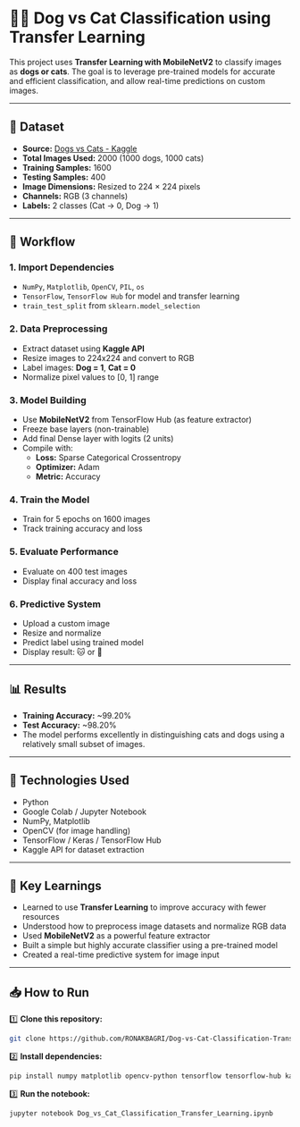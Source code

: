 # 🐶🐱 Dog vs Cat Classification using Transfer Learning

This project uses **Transfer Learning with MobileNetV2** to classify images as **dogs or cats**. The goal is to leverage pre-trained models for accurate and efficient classification, and allow real-time predictions on custom images.

---

## 📂 Dataset

- **Source:** [Dogs vs Cats - Kaggle](https://www.kaggle.com/competitions/dogs-vs-cats/)
- **Total Images Used:** 2000 (1000 dogs, 1000 cats)
- **Training Samples:** 1600  
- **Testing Samples:** 400  
- **Image Dimensions:** Resized to 224 × 224 pixels  
- **Channels:** RGB (3 channels)  
- **Labels:** 2 classes (Cat → 0, Dog → 1)

---

## 🚀 Workflow

### 1. **Import Dependencies**
- `NumPy`, `Matplotlib`, `OpenCV`, `PIL`, `os`
- `TensorFlow`, `TensorFlow Hub` for model and transfer learning
- `train_test_split` from `sklearn.model_selection`

### 2. **Data Preprocessing**
- Extract dataset using **Kaggle API**
- Resize images to 224x224 and convert to RGB
- Label images: **Dog = 1**, **Cat = 0**
- Normalize pixel values to [0, 1] range

### 3. **Model Building**
- Use **MobileNetV2** from TensorFlow Hub (as feature extractor)
- Freeze base layers (non-trainable)
- Add final Dense layer with logits (2 units)
- Compile with:
  - **Loss:** Sparse Categorical Crossentropy  
  - **Optimizer:** Adam  
  - **Metric:** Accuracy

### 4. **Train the Model**
- Train for 5 epochs on 1600 images
- Track training accuracy and loss

### 5. **Evaluate Performance**
- Evaluate on 400 test images  
- Display final accuracy and loss

### 6. **Predictive System**
- Upload a custom image
- Resize and normalize
- Predict label using trained model
- Display result: 🐱 or 🐶

---

## 📊 Results

- **Training Accuracy:** ~99.20%  
- **Test Accuracy:** ~98.20%  
- The model performs excellently in distinguishing cats and dogs using a relatively small subset of images.

---

## 📌 Technologies Used

- Python  
- Google Colab / Jupyter Notebook  
- NumPy, Matplotlib  
- OpenCV (for image handling)  
- TensorFlow / Keras / TensorFlow Hub  
- Kaggle API for dataset extraction

---

## 🔑 Key Learnings

- Learned to use **Transfer Learning** to improve accuracy with fewer resources  
- Understood how to preprocess image datasets and normalize RGB data  
- Used **MobileNetV2** as a powerful feature extractor  
- Built a simple but highly accurate classifier using a pre-trained model  
- Created a real-time predictive system for image input

---

## 📥 How to Run

1️⃣ **Clone this repository:**

```bash
git clone https://github.com/RONAKBAGRI/Dog-vs-Cat-Classification-Transfer-Learning.git
```

2️⃣ **Install dependencies:**
```bash
pip install numpy matplotlib opencv-python tensorflow tensorflow-hub kaggle
```

3️⃣ **Run the notebook:**
```bash
jupyter notebook Dog_vs_Cat_Classification_Transfer_Learning.ipynb
```